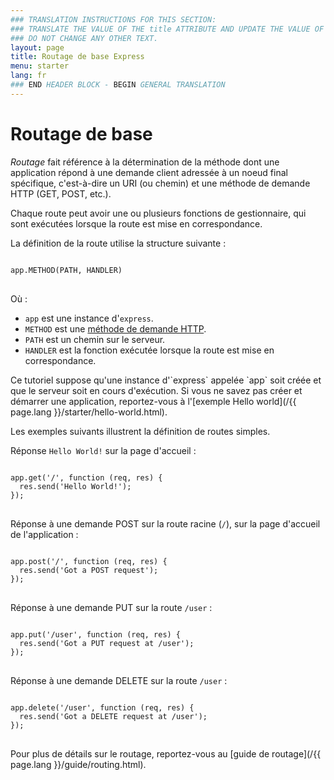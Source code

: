 ```yaml
---
### TRANSLATION INSTRUCTIONS FOR THIS SECTION:
### TRANSLATE THE VALUE OF THE title ATTRIBUTE AND UPDATE THE VALUE OF THE lang ATTRIBUTE.
### DO NOT CHANGE ANY OTHER TEXT.
layout: page
title: Routage de base Express
menu: starter
lang: fr
### END HEADER BLOCK - BEGIN GENERAL TRANSLATION
---
```


# Routage de base

*Routage* fait référence à la détermination de la méthode dont une application répond à une demande client adressée à un
noeud final spécifique, c'est-à-dire un URI (ou chemin) et une méthode  de demande HTTP (GET, POST, etc.).

Chaque route peut avoir une ou plusieurs fonctions de gestionnaire, qui sont exécutées lorsque la route est mise en correspondance.

La définition de la route utilise la structure suivante :
<pre>
<code class="language-javascript" translate="no">
app.METHOD(PATH, HANDLER)
</code>
</pre>

Où :

- `app` est une instance d'`express`.
- `METHOD` est une [méthode de demande HTTP](http://en.wikipedia.org/wiki/Hypertext_Transfer_Protocol).
- `PATH` est un chemin sur le serveur.
- `HANDLER` est la fonction exécutée lorsque la route est mise en correspondance.

<div class="doc-box doc-notice" markdown="1">
Ce tutoriel suppose qu'une instance d'`express` appelée `app` soit créée et que le serveur soit en cours d'exécution.
Si vous ne savez pas créer et démarrer une application, reportez-vous à l'[exemple Hello world](/{{ page.lang }}/starter/hello-world.html).
</div>

Les exemples suivants illustrent la définition de routes simples.

Réponse `Hello World!` sur la page d'accueil :

<pre>
<code class="language-javascript" translate="no">
app.get('/', function (req, res) {
  res.send('Hello World!');
});
</code>
</pre>

Réponse à une demande POST sur la route racine (`/`), sur la page d'accueil de l'application :

<pre>
<code class="language-javascript" translate="no">
app.post('/', function (req, res) {
  res.send('Got a POST request');
});
</code>
</pre>

Réponse à une demande PUT sur la route `/user` :

<pre>
<code class="language-javascript" translate="no">
app.put('/user', function (req, res) {
  res.send('Got a PUT request at /user');
});
</code>
</pre>

Réponse à une demande DELETE sur la route `/user` :

<pre>
<code class="language-javascript" translate="no">
app.delete('/user', function (req, res) {
  res.send('Got a DELETE request at /user');
});
</code>
</pre>

Pour plus de détails sur le routage, reportez-vous au [guide de routage](/{{ page.lang }}/guide/routing.html).
